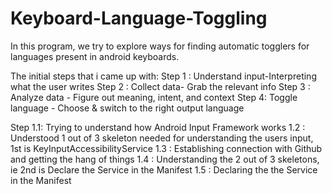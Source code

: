 # Keyboard-Language-Toggling
In this program, we try to explore ways for finding automatic togglers for languages present in android keyboards.

The initial steps that i came up with:
Step 1 : Understand input-Interpreting what the user writes
Step 2 : Collect data-	Grab the relevant info
Step 3 : Analyze data -	Figure out meaning, intent, and context
Step 4: Toggle language -	Choose & switch to the right output language

Step 1.1: Trying to understand how Android Input Framework works
1.2 : Understood 1 out of 3 skeleton needed for understanding the users input, 1st is KeyInputAccessibilityService 
1.3 : Establishing connection with Github and getting the hang of things
1.4 : Understanding the 2 out of 3 skeletons, ie 2nd is Declare the Service in the Manifest
1.5 : Declaring the the Service in the Manifest